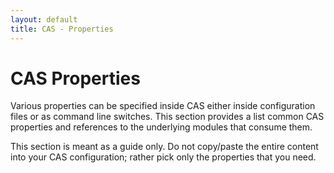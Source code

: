 ```yaml
---
layout: default
title: CAS - Properties
---
```


# CAS Properties

Various properties can be specified inside CAS either inside configuration files or as command 
line switches. This section provides a list common CAS properties and 
references to the underlying modules that consume them.

This section is meant as a guide only. Do not copy/paste the entire content into your CAS configuration; 
rather pick only the properties that you need.


